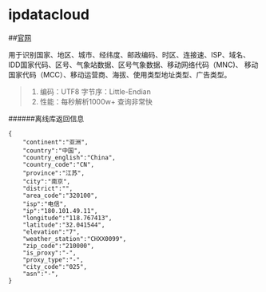 ipdatacloud
=============

##[官网](https://www.ipdatacloud.com)

用于识别国家、地区、城市、经纬度、邮政编码、时区、连接速、ISP、域名、
IDD国家代码、区号、气象站数据、区号气象数据、移动网络代码（MNC)、
移动国家代码（MCC）、移动运营商、海拔、使用类型地址类型、广告类型。

>1. 编码：UTF8 字节序：Little-Endian
>2. 性能：每秒解析1000w+ 查询非常快

######离线库返回信息
```
{
    "continent":"亚洲",
    "country":"中国",
    "country_english":"China",
    "country_code":"CN",
    "province":"江苏",
    "city":"南京",
    "district":"",
    "area_code":"320100",
    "isp":"电信",
    "ip":"180.101.49.11",
    "longitude":"118.767413",
    "latitude":"32.041544",
    "elevation":"7",
    "weather_station":"CHXX0099",
    "zip_code":"210000",
    "is_proxy":"-",
    "proxy_type":"-",
    "city_code":"025",
    "asn":"-",
}
```

